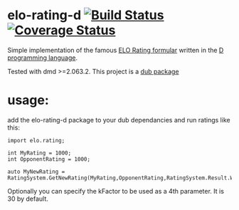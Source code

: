 elo-rating-d [![Build Status](https://api.travis-ci.org/Extrawurst/elo-rating-d.svg)](https://travis-ci.org/Extrawurst/elo-rating-d) [![Coverage Status](https://coveralls.io/repos/Extrawurst/elo-rating-d/badge.svg)](https://coveralls.io/r/Extrawurst/elo-rating-d)
============

Simple implementation of the famous [ELO Rating formular](https://en.wikipedia.org/wiki/Elo_rating_system) written in the [D programming language](http://dlang.org/).

Tested with dmd >=2.063.2.
This project is a [dub package](http://code.dlang.org/packages/elo-rating-d)

usage:
============

add the elo-rating-d package to your dub dependancies and run ratings like this:

```
import elo.rating;

int MyRating = 1000;
int OpponentRating = 1000;

auto MyNewRating = RatingSystem.GetNewRating(MyRating,OpponentRating,RatingSystem.Result.Win);
```

Optionally you can specify the kFactor to be used as a 4th parameter. It is 30 by default.
